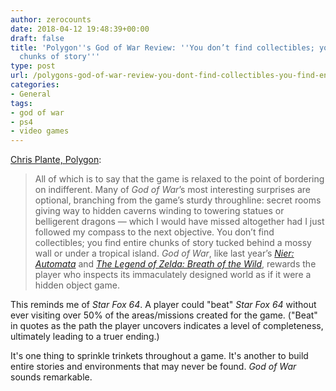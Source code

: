 ```yaml
---
author: zerocounts
date: 2018-04-12 19:48:39+00:00
draft: false
title: 'Polygon''s God of War Review: ''You don’t find collectibles; you find entire
  chunks of story'''
type: post
url: /polygons-god-of-war-review-you-dont-find-collectibles-you-find-entire-chunks-of-story/
categories:
- General
tags:
- god of war
- ps4
- video games
---
```


[Chris Plante, Polygon](https://www.polygon.com/2018/4/12/17226486/god-of-war-review-ps4-2018):

> All of which is to say that the game is relaxed to the point of bordering on indifferent. Many of _God of War_’s most interesting surprises are optional, branching from the game’s sturdy throughline: secret rooms giving way to hidden caverns winding to towering statues or belligerent dragons — which I would have missed altogether had I just followed my compass to the next objective. You don’t find collectibles; you find entire chunks of story tucked behind a mossy wall or under a tropical island. _God of War_, like last year’s [_Nier: Automata_](https://www.polygon.com/game/nier-automata/38754) and [_The Legend of Zelda: Breath of the Wild_](https://www.polygon.com/game/the-legend-of-zelda-breath-of-the-wild/8645), rewards the player who inspects its immaculately designed world as if it were a hidden object game.

This reminds me of _Star Fox 64_. A player could "beat" _Star Fox 64_ without ever visiting over 50% of the areas/missions created for the game. ("Beat" in quotes as the path the player uncovers indicates a level of completeness, ultimately leading to a truer ending.)

It's one thing to sprinkle trinkets throughout a game. It's another to build entire stories and environments that may never be found. _God of War_ sounds remarkable.

